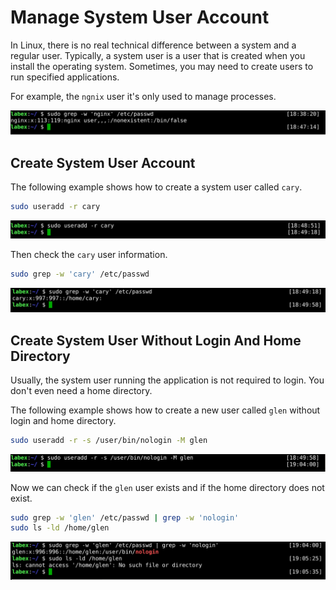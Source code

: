 # Manage System User Account

In Linux, there is no real technical difference between a system and a regular user. Typically, a system user is a user that is created when you install the operating system. Sometimes, you may need to create users to run specified applications.

For example, the `ngnix` user it's only used to manage processes.

![lab-account-management-3-1](assets/lab-account-management-3-1.png)

## Create System User Account

The following example shows how to create a system user called `cary`.

```bash
sudo useradd -r cary
```

![lab-account-management-3-2](assets/lab-account-management-3-2.png)

Then check the `cary` user information.

```bash
sudo grep -w 'cary' /etc/passwd
```

![lab-account-management-3-3](assets/lab-account-management-3-3.png)

## Create System User Without Login And Home Directory

Usually, the system user running the application is not required to login. You don't even need a home directory.

The following example shows how to create a new user called `glen` without login and home directory.

```bash
sudo useradd -r -s /user/bin/nologin -M glen
```

![lab-account-management-3-4](assets/lab-account-management-3-4.png)

Now we can check if the `glen` user exists and if the home directory does not exist.

```bash
sudo grep -w 'glen' /etc/passwd | grep -w 'nologin'
sudo ls -ld /home/glen
```

![lab-account-management-3-5](assets/lab-account-management-3-5.png)
